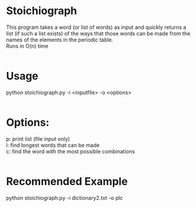 # Stoichiograph

This program takes a word (or list of words) as input and quickly returns
a list (if such a list exists) of the ways that those words can be made from
the names of the elements in the periodic table.<br>
Runs in O(n) time <br><br>

# Usage
python stoichiograph.py -i \<inputfile> -o \<options> <br><br>

# Options:

p: print list (file input only)<br>
l: find longest words that can be made<br>
c: find the word with the most possible combinations<br><br>

# Recommended Example
python stoichiograph.py -i dictionary2.txt -o plc
